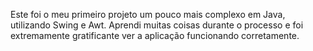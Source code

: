 Este foi o meu primeiro projeto um pouco mais complexo em Java, utilizando Swing e Awt. Aprendi muitas coisas durante o processo e foi extremamente gratificante ver a aplicação funcionando corretamente. 